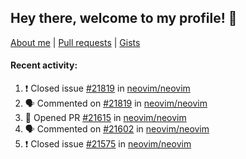 ## Hey there, welcome to my profile! 👋

[About me](https://seandewar.github.io/)
 | [Pull requests](https://github.com/search?p=1&q=author%3Aseandewar+is%3Apr)
 | [Gists](https://gist.github.com/seandewar)

#### Recent activity:

<!--START_SECTION:activity-->
1. ❗️ Closed issue [#21819](https://github.com/neovim/neovim/issues/21819) in [neovim/neovim](https://github.com/neovim/neovim)
2. 🗣 Commented on [#21819](https://github.com/neovim/neovim/issues/21819) in [neovim/neovim](https://github.com/neovim/neovim)
3. 💪 Opened PR [#21615](https://github.com/neovim/neovim/pull/21615) in [neovim/neovim](https://github.com/neovim/neovim)
4. 🗣 Commented on [#21602](https://github.com/neovim/neovim/issues/21602) in [neovim/neovim](https://github.com/neovim/neovim)
5. ❗️ Closed issue [#21575](https://github.com/neovim/neovim/issues/21575) in [neovim/neovim](https://github.com/neovim/neovim)
<!--END_SECTION:activity-->
